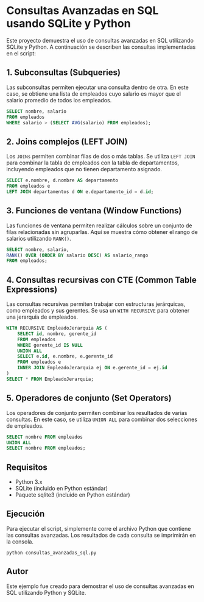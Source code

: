 
# Consultas Avanzadas en SQL usando SQLite y Python

Este proyecto demuestra el uso de consultas avanzadas en SQL utilizando SQLite y Python. A continuación se describen las consultas implementadas en el script:

## 1. Subconsultas (Subqueries)
Las subconsultas permiten ejecutar una consulta dentro de otra. En este caso, se obtiene una lista de empleados cuyo salario es mayor que el salario promedio de todos los empleados.

```sql
SELECT nombre, salario 
FROM empleados 
WHERE salario > (SELECT AVG(salario) FROM empleados);
```

## 2. Joins complejos (LEFT JOIN)
Los `JOINs` permiten combinar filas de dos o más tablas. Se utiliza `LEFT JOIN` para combinar la tabla de empleados con la tabla de departamentos, incluyendo empleados que no tienen departamento asignado.

```sql
SELECT e.nombre, d.nombre AS departamento
FROM empleados e
LEFT JOIN departamentos d ON e.departamento_id = d.id;
```

## 3. Funciones de ventana (Window Functions)
Las funciones de ventana permiten realizar cálculos sobre un conjunto de filas relacionadas sin agruparlas. Aquí se muestra cómo obtener el rango de salarios utilizando `RANK()`.

```sql
SELECT nombre, salario,
RANK() OVER (ORDER BY salario DESC) AS salario_rango
FROM empleados;
```

## 4. Consultas recursivas con CTE (Common Table Expressions)
Las consultas recursivas permiten trabajar con estructuras jerárquicas, como empleados y sus gerentes. Se usa un `WITH RECURSIVE` para obtener una jerarquía de empleados.

```sql
WITH RECURSIVE EmpleadoJerarquia AS (
    SELECT id, nombre, gerente_id 
    FROM empleados
    WHERE gerente_id IS NULL
    UNION ALL
    SELECT e.id, e.nombre, e.gerente_id
    FROM empleados e
    INNER JOIN EmpleadoJerarquia ej ON e.gerente_id = ej.id
)
SELECT * FROM EmpleadoJerarquia;
```

## 5. Operadores de conjunto (Set Operators)
Los operadores de conjunto permiten combinar los resultados de varias consultas. En este caso, se utiliza `UNION ALL` para combinar dos selecciones de empleados.

```sql
SELECT nombre FROM empleados
UNION ALL
SELECT nombre FROM empleados;
```

## Requisitos

- Python 3.x
- SQLite (incluido en Python estándar)
- Paquete sqlite3 (incluido en Python estándar)

## Ejecución

Para ejecutar el script, simplemente corre el archivo Python que contiene las consultas avanzadas. Los resultados de cada consulta se imprimirán en la consola.

```
python consultas_avanzadas_sql.py
```

## Autor

Este ejemplo fue creado para demostrar el uso de consultas avanzadas en SQL utilizando Python y SQLite.
